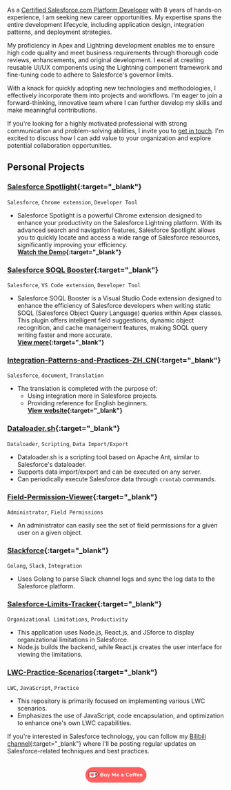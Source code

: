 As a [Certified Salesforce.com Platform Developer](/img/certifications.png) with 8 years of hands-on experience, I am seeking new career opportunities. My expertise spans the entire development lifecycle, including application design, integration patterns, and deployment strategies.

My proficiency in Apex and Lightning development enables me to ensure high code quality and meet business requirements through thorough code reviews, enhancements, and original development. I excel at creating reusable UI/UX components using the Lightning component framework and fine-tuning code to adhere to Salesforce's governor limits.

With a knack for quickly adopting new technologies and methodologies, I effectively incorporate them into projects and workflows. I'm eager to join a forward-thinking, innovative team where I can further develop my skills and make meaningful contributions.

If you're looking for a highly motivated professional with strong communication and problem-solving abilities, I invite you to [get in touch](mailto:dynckm@gmail.com). I'm excited to discuss how I can add value to your organization and explore potential collaboration opportunities.

## Personal Projects

### [Salesforce Spotlight](https://chromewebstore.google.com/detail/salesforce-spotlight/kcnnhfdenihbihoikgjfapgphapdoggd){:target="_blank"}

 `Salesforce`, `Chrome extension`, `Developer Tool`

 - Salesforce Spotlight is a powerful Chrome extension designed to enhance your productivity on the Salesforce Lightning platform. With its advanced search and navigation features, Salesforce Spotlight allows you to quickly locate and access a wide range of Salesforce resources, significantly improving your efficiency. <br/> 
  **[Watch the Demo](https://www.youtube.com/playlist?list=PLVWORuLxDq7ka2zmvHU3s446_qwN1VOap){:target="_blank"}**

### [Salesforce SOQL Booster](https://marketplace.visualstudio.com/items?itemName=dyncan.salesforce-soql-booster){:target="_blank"}

 `Salesforce`, `VS Code extension`, `Developer Tool`

 - Salesforce SOQL Booster is a Visual Studio Code extension designed to enhance the efficiency of Salesforce developers when writing static SOQL (Salesforce Object Query Language) queries within Apex classes. This plugin offers intelligent field suggestions, dynamic object recognition, and cache management features, making SOQL query writing faster and more accurate. <br/> 
  **[View more](https://github.com/dyncan/salesforce-vscode-soql-booster){:target="_blank"}**

### [Integration-Patterns-and-Practices-ZH_CN](https://github.com/dyncan/Integration-Patterns-and-Practices-ZH_CN){:target="_blank"}

 `Salesforce`, `document`, `Translation`

- The translation is completed with the purpose of:
  - Using integration more in Salesforce projects.
  - Providing reference for English beginners. <br/>
**[View website](http://dyncan.com/Integration-Patterns-and-Practices-ZH_CN/){:target="_blank"}**

### [Dataloader.sh](https://github.com/dyncan/dataloader.sh){:target="_blank"}

`Dataloader`, `Scripting`, `Data Import/Export`

- Dataloader.sh is a scripting tool based on Apache Ant, similar to Salesforce's dataloader.
- Supports data import/export and can be executed on any server.
- Can periodically execute Salesforce data through `crontab` commands.

### [Field-Permission-Viewer](https://github.com/dyncan/Field-Permission-Viewer){:target="_blank"}

`Administrator`, `Field Permissions`

- An administrator can easily see the set of field permissions for a given user on a given object.

### [Slackforce](https://github.com/dyncan/slackforce){:target="_blank"}

`Golang`, `Slack`, `Integration`

- Uses Golang to parse Slack channel logs and sync the log data to the Salesforce platform.

### [Salesforce-Limits-Tracker](https://github.com/dyncan/Salesforce-Limits-Tracker){:target="_blank"}

`Organizational Limitations`, `Productivity`

- This application uses Node.js, React.js, and JSforce to display organizational limitations in Salesforce.
- Node.js builds the backend, while React.js creates the user interface for viewing the limitations.

### [LWC-Practice-Scenarios](https://github.com/dyncan/lwc-practice-scenarios){:target="_blank"}

`LWC`, `JavaScript`, `Practice`

- This repository is primarily focused on implementing various LWC scenarios.
- Emphasizes the use of JavaScript, code encapsulation, and optimization to enhance one's own LWC capabilities.

If you're interested in Salesforce technology, you can follow my [Bilibili channel](https://space.bilibili.com/12506997){:target="_blank"} where I'll be posting regular updates on Salesforce-related techniques and best practices.

<hr style="visibility: hidden;">

<div style="display: flex; justify-content: center; align-items: center;">
    <a href=" https://dyncan.com/sponsor" target="_blank"><img height="36"
            style="border:0px; height:36px; cursor:pointer"
            src="/img/kofi3.png" border="0" alt="Buy Me a Coffee" />
    </a>
</div>